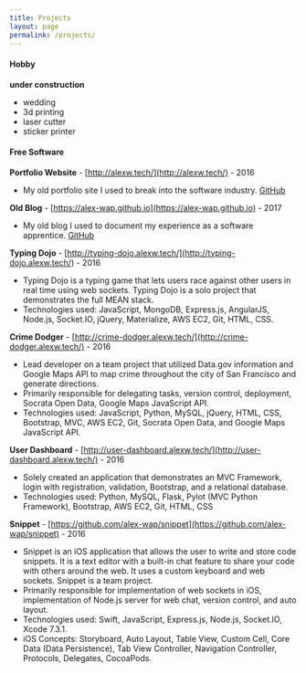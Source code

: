 ```yaml
---
title: Projects
layout: page
permalink: /projects/
---
```


#### Hobby
**under construction**
- wedding
- 3d printing
- laser cutter
- sticker printer

#### Free Software

**Portfolio Website** - [http://alexw.tech/](http://alexw.tech/)                                                                   - 2016

- My old portfolio site I used to break into the software industry. [GitHub](https://github.com/alex-wap/portfolio)

**Old Blog** - [https://alex-wap.github.io](https://alex-wap.github.io)                                                                   - 2017

- My old blog I used to document my experience as a software apprentice. [GitHub](https://github.com/alex-wap/alex-wap.github.io)

**Typing Dojo** - [http://typing-dojo.alexw.tech/](http://typing-dojo.alexw.tech/)                                                                   - 2016

- Typing Dojo is a typing game that lets users race against other users in real time using web sockets. Typing Dojo is a solo project that demonstrates the full MEAN stack.
- Technologies used: JavaScript, MongoDB, Express.js, AngularJS, Node.js, Socket.IO, jQuery, Materialize, AWS EC2, Git, HTML, CSS.

**Crime Dodger** - [http://crime-dodger.alexw.tech/](http://crime-dodger.alexw.tech/) - 2016

- Lead developer on a team project that utilized Data.gov information and Google Maps API to map crime throughout the city of San Francisco and generate directions.
- Primarily responsible for delegating tasks, version control, deployment, Socrata Open Data, Google Maps JavaScript API.
- Technologies used: JavaScript, Python, MySQL, jQuery, HTML, CSS, Bootstrap, MVC, AWS EC2, Git, Socrata Open Data, and Google Maps JavaScript API.

**User Dashboard** - [http://user-dashboard.alexw.tech/](http://user-dashboard.alexw.tech/) - 2016

- Solely created an application that demonstrates an MVC Framework, login with registration, validation, Bootstrap, and a relational database.
- Technologies used: Python, MySQL, Flask, Pylot (MVC Python Framework), Bootstrap, AWS EC2, Git, HTML, CSS

**Snippet** - [https://github.com/alex-wap/snippet](https://github.com/alex-wap/snippet) - 2016

- Snippet is an iOS application that allows the user to write and store code snippets. It is a text editor with a built-in chat feature to share your code with others around the web. It uses a custom keyboard and web sockets. Snippet is a team project.
- Primarily responsible for implementation of web sockets in iOS, implementation of Node.js server for web chat, version control, and auto layout.
- Technologies used: Swift, JavaScript, Express.js, Node.js, Socket.IO, Xcode 7.3.1.
- iOS Concepts: Storyboard, Auto Layout, Table View, Custom Cell, Core Data (Data Persistence), Tab View Controller, Navigation Controller, Protocols, Delegates, CocoaPods.